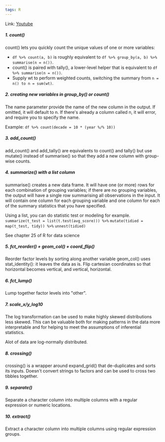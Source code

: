 ```yaml
---
tags: R
---
```

Link: [Youtube](https://www.youtube.com/watch?v=NDHSBUN_rVU)

##### 1. count()
count() lets you quickly count the unique values of one or more variables: 
* `df %>% count(a, b)` is roughly equivalent to `df %>% group_by(a, b) %>% summarise(n = n())`. 
* count() is paired with tally(), a lower-level helper that is equivalent to `df %>% summarise(n = n())`. 
* Supply wt to perform weighted counts, switching the summary from `n = n() to n = sum(wt)`.

##### 2. creating new variables in group_by() or count()
The name parameter provide the name of the new column in the output. If omitted, it will default to n. If there's already a column called n, it will error, and require you to specify the name.

Example: `df %>% count(decade = 10 * (year %/% 10))`

##### 3. add_count()
add_count() and add_tally() are equivalents to count() and tally() but use mutate() instead of summarise() so that they add a new column with group-wise counts.

##### 4. summarize() with a list column
summarise() creates a new data frame. It will have one (or more) rows for each combination of grouping variables; if there are no grouping variables, the output will have a single row summarising all observations in the input. It will contain one column for each grouping variable and one column for each of the summary statistics that you have specified.

Using a list, you can do statistic test or modeling for example.
`summarize(t_test = list(t.test(avg_score))) %>%`
`mutate(tidied = map(t_test, tidy)) %>%`
`unnest(tidied)`

See chapter 25 of R for data science

##### 5. fct_reorder() + geom_col() + coord_flip()
Reorder factor levels by sorting along another variable
geom_col() uses stat_identity(): it leaves the data as is.
Flip cartesian coordinates so that horizontal becomes vertical, and vertical, horizontal.

##### 6. fct_lump()
Lump together factor levels into "other".

##### 7. scale_x/y_log10
The log transformation can be used to make highly skewed distributions less skewed. This can be valuable both for making patterns in the data more interpretable and for helping to meet the assumptions of inferential statistics.

Alot of data are log-normally distributed.

##### 8. crossing()
crossing() is a wrapper around expand_grid() that de-duplicates and sorts its inputs.
Doesn't convert strings to factors and can be used to cross two tibbles together.

##### 9. separate()
Separate a character column into multiple columns with a regular expression or numeric locations.

##### 10. extract()
Extract a character column into multiple columns using regular expression groups.